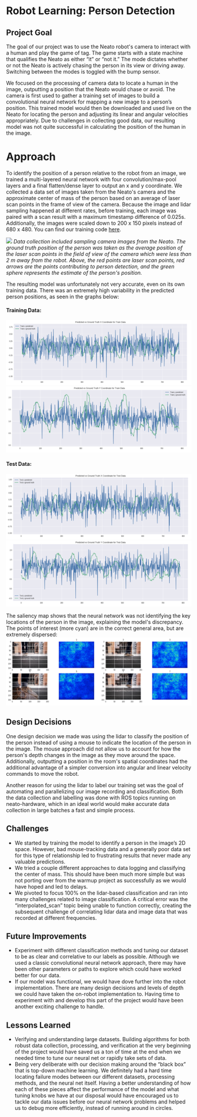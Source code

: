 # Robot Learning: Person Detection
## Project Goal
The goal of our project was to use the Neato robot's camera to interact with a human and play the game of tag. The game starts with a state machine that qualifies the Neato as either “it” or “not it.” The mode dictates whether or not the Neato is actively chasing the person in its view or driving away. Switching between the modes is toggled with the bump sensor.

We focused on the processing of camera data to locate a human in the image, outputting a position that the Neato would chase or avoid. The camera is first used to gather a training set of images to build a convolutional neural network for mapping a new image to a person’s position. This trained model would then be downloaded and used live on the Neato for locating the person and adjusting its linear and angular velocities appropriately. Due to challenges in collecting good data, our resulting model was not quite successful in calculating the position of the human in the image.

# Approach
To identify the position of a person relative to the robot from an image, we trained a multi-layered neural network with four convolution/max-pool layers and a final flatten/dense layer to output an x and y coordinate. We collected a data set of images taken from the Neato's camera and the approximate center of mass of the person based on an average of laser scan points in the frame of view of the camera. Because the image and lidar sampling happened at different rates, before training, each image was paired with a scan result with a maximum timestamp difference of 0.025s. Additionally, the images were scaled down to 200 x 150 pixels instead of 680 x 480. You can find our training code [here](https://colab.research.google.com/drive/1UaE06H4dS8kt_A7o_D8_NWij7EhDyHtn).

![](https://github.com/ksoltan/robot_learning/blob/master/documentation/data_record_ml_tag_video.gif)
*Data collection included sampling camera images from the Neato. The ground truth position of the person was taken as the average position of the laser scan points in the field of view of the camera which were less than 2 m away from the robot. Above, the red points are laser scan points, red arrows are the points contributing to person detection, and the green sphere represents the estimate of the person's position.*

The resulting model was unfortunately not very accurate, even on its own training data. There was an extremely high variability in the predicted person positions, as seen in the graphs below:

#### Training Data:
![](https://github.com/ksoltan/robot_learning/blob/master/documentation/predicted_x_train.png)
![](https://github.com/ksoltan/robot_learning/blob/master/documentation/predicted_y_train.png)

#### Test Data:
![](https://github.com/ksoltan/robot_learning/blob/master/documentation/predicted_x_test.png)
![](https://github.com/ksoltan/robot_learning/blob/master/documentation/predicted_y_test.png)

The saliency map shows that the neural network was not identifying the key locations of the person in the image, explaining the model's discrepancy. The points of interest (more cyan) are in the correct general area, but are extremely dispersed:
![](https://github.com/ksoltan/robot_learning/blob/master/documentation/saliency_many.png)

## Design Decisions
One design decision we made was using the lidar to classify the position of the person instead of using a mouse to indicate the location of the person in the image. The mouse approach did not allow us to account for how the person's depth changes in the image as they move around the space. Additionally, outputting a position in the room's spatial coordinates had the additional advantage of a simpler conversion into angular and linear velocity commands to move the robot.

Another reason for using the lidar to label our training set was the goal of automating and parallelizing our image recording and classification. Both the data collection and labelling was done with ROS topics running on neato-hardware, which in an ideal world would make accurate data collection in large batches a fast and simple process.

## Challenges
- We started by training the model to identify a person in the image’s 2D space. However, bad mouse-tracking data and a generally poor data set for this type of relationship led to frustrating results that never made any valuable predictions.
- We tried a couple different approaches to data logging and classifying the center of mass. This should have been much more simple but was not porting over from the warmup project as successfully as we would have hoped and led to delays.
- We pivoted to focus 100% on the lidar-based classification and ran into many challenges related to image classification. A critical error was the “interpolated_scan” topic being unable to function correctly, creating the subsequent challenge of correlating lidar data and image data that was recorded at different frequencies.

## Future Improvements
- Experiment with different classification methods and tuning our dataset to be as clear and correlative to our labels as possible. Although we used a classic convolutional neural network approach, there may have been other parameters or paths to explore which could have worked better for our data.
- If our model was functional, we would have dove further into the robot implementation. There are many design decisions and levels of depth we could have taken the on-robot implementation to. Having time to experiment with and develop this part of the project would have been another exciting challenge to handle.

## Lessons Learned
- Verifying and understanding large datasets. Building algorithms for both robust data collection, processing, and verification at the very beginning of the project would have saved us a ton of time at the end when we needed time to tune our neural net or rapidly take sets of data.
- Being very deliberate with our decision making around the “black box” that is top-down machine learning. We definitely had a hard time locating failure modes between our different datasets, processing methods, and the neural net itself. Having a better understanding of how each of these pieces affect the performance of the model and what tuning knobs we have at our disposal would have encouraged us to tackle our data issues before our neural network problems and helped us to debug more efficiently, instead of running around in circles.
